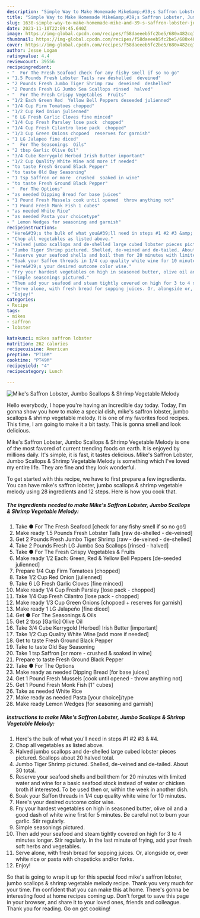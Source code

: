 ```yaml
---
description: "Simple Way to Make Homemade Mike&amp;#39;s Saffron Lobster, Jumbo Scallops &amp;amp; Shrimp Vegetable Melody"
title: "Simple Way to Make Homemade Mike&amp;#39;s Saffron Lobster, Jumbo Scallops &amp;amp; Shrimp Vegetable Melody"
slug: 1630-simple-way-to-make-homemade-mike-and-39-s-saffron-lobster-jumbo-scallops-and-amp-shrimp-vegetable-melody
date: 2021-11-10T22:09:45.640Z
image: https://img-global.cpcdn.com/recipes/f58daeeeb5fc2be5/680x482cq70/mikes-saffron-lobster-jumbo-scallops-shrimp-vegetable-melody-recipe-main-photo.jpg
thumbnail: https://img-global.cpcdn.com/recipes/f58daeeeb5fc2be5/680x482cq70/mikes-saffron-lobster-jumbo-scallops-shrimp-vegetable-melody-recipe-main-photo.jpg
cover: https://img-global.cpcdn.com/recipes/f58daeeeb5fc2be5/680x482cq70/mikes-saffron-lobster-jumbo-scallops-shrimp-vegetable-melody-recipe-main-photo.jpg
author: Jesse Logan
ratingvalue: 4.4
reviewcount: 39556
recipeingredient:
- "  For The Fresh Seafood check for any fishy smell if so no go"
- "1.5 Pounds Fresh Lobster Tails raw deshelled  deveined"
- "2 Pounds Fresh Jumbo Tiger Shrimp raw  deveined  deshelled"
- "2 Pounds Fresh LG Jumbo Sea Scallops rinsed  halved"
- "  For The Fresh Crispy Vegetables  Fruits"
- "1/2 Each Green Red  Yellow Bell Peppers deseeded julienned"
- "1/4 Cup Firm Tomatoes chopped"
- "1/2 Cup Red Onion julienned"
- "6 LG Fresh Garlic Cloves fine minced"
- "1/4 Cup Fresh Parsley lose pack  chopped"
- "1/4 Cup Fresh Cilantro lose pack  chopped"
- "1/3 Cup Green Onions chopoed  reserves for garnish"
- "1 LG Jalapeo fine diced"
- "  For The Seasonings  Oils"
- "2 tbsp Garlic Olive Oil"
- "3/4 Cube Kerrygold Herbed Irish Butter important"
- "1/2 Cup Quality White Wine add more if needed"
- "to taste Fresh Ground Black Pepper"
- "to taste Old Bay Seasoning"
- "1 tsp Saffron or more  crushed  soaked in wine"
- "to taste Fresh Ground Black Pepper"
- "  For The Options"
- "as needed Dipping Bread for base juices"
- "1 Pound Fresh Mussels cook until opened  throw anything not"
- "1 Pound Fresh Monk Fish 1 cubes"
- "as needed White Rice"
- "as needed Pasta your choicetype"
- " Lemon Wedges for seasoning and garnish"
recipeinstructions:
- "Here&#39;s the bulk of what you&#39;ll need in steps #1 #2 #3 &amp; #4."
- "Chop all vegetables as listed above."
- "Halved jumbo scallops and de-shelled large cubed lobster pieces pictured. Scallops about 20 halved total."
- "Jumbo Tiger Shrimp pictured. Shelled, de-veined and de-tailed. About 30 total."
- "Reserve your seafood shells and boil them for 20 minutes with limited water and wine for a basic seafood stock instead of water or chicken broth if interested. To be used then or, within the week in another dish."
- "Soak your Saffon threads in 1/4 cup quality white wine for 10 minutes."
- "Here&#39;s your desired outcome color wise."
- "Fry your hardest vegetables on high in seasoned butter, olive oil and a good dash of white wine first for 5 minutes. Be careful not to burn your garlic. Stir regularly."
- "Simple seasonings pictured."
- "Then add your seafood and steam tightly covered on high for 3 to 4 minutes longer. Stir regularly. In the last minute of frying, add your fresh soft herbs and vegetables."
- "Serve alone, with fresh bread for sopping juices. Or, alongside or, over white rice or pasta with chopsticks and/or forks."
- "Enjoy!"
categories:
- Recipe
tags:
- mikes
- saffron
- lobster

katakunci: mikes saffron lobster 
nutrition: 262 calories
recipecuisine: American
preptime: "PT10M"
cooktime: "PT49M"
recipeyield: "4"
recipecategory: Lunch

---
```



![Mike&#39;s Saffron Lobster, Jumbo Scallops &amp; Shrimp Vegetable Melody](https://img-global.cpcdn.com/recipes/f58daeeeb5fc2be5/680x482cq70/mikes-saffron-lobster-jumbo-scallops-shrimp-vegetable-melody-recipe-main-photo.jpg)

Hello everybody, I hope you're having an incredible day today. Today, I'm gonna show you how to make a special dish, mike&#39;s saffron lobster, jumbo scallops &amp; shrimp vegetable melody. It is one of my favorites food recipes. This time, I am going to make it a bit tasty. This is gonna smell and look delicious.

Mike&#39;s Saffron Lobster, Jumbo Scallops &amp; Shrimp Vegetable Melody is one of the most favored of current trending foods on earth. It is enjoyed by millions daily. It's simple, it is fast, it tastes delicious. Mike&#39;s Saffron Lobster, Jumbo Scallops &amp; Shrimp Vegetable Melody is something which I've loved my entire life. They are fine and they look wonderful.




To get started with this recipe, we have to first prepare a few ingredients. You can have mike&#39;s saffron lobster, jumbo scallops &amp; shrimp vegetable melody using 28 ingredients and 12 steps. Here is how you cook that.

<!--inarticleads1-->

##### The ingredients needed to make Mike&#39;s Saffron Lobster, Jumbo Scallops &amp; Shrimp Vegetable Melody:

1. Take  ● For The Fresh Seafood [check for any fishy smell if so no go!]
1. Make ready 1.5 Pounds Fresh Lobster Tails [raw de-shelled - de-veined]
1. Get 2 Pounds Fresh Jumbo Tiger Shrimp [raw - de-veined - de-shelled]
1. Take 2 Pounds Fresh LG Jumbo Sea Scallops [rinsed - halved]
1. Take  ● For The Fresh Crispy Vegetables &amp; Fruits
1. Make ready 1/2 Each: Green, Red &amp; Yellow Bell Peppers [de-seeded julienned]
1. Prepare 1/4 Cup Firm Tomatoes [chopped]
1. Take 1/2 Cup Red Onion [julienned]
1. Take 6 LG Fresh Garlic Cloves [fine minced]
1. Make ready 1/4 Cup Fresh Parsley [lose pack - chopped]
1. Take 1/4 Cup Fresh Cilantro [lose pack - chopped]
1. Make ready 1/3 Cup Green Onions [chopoed + reserves for garnish]
1. Make ready 1 LG Jalapeño [fine diced]
1. Get  ● For The Seasonings &amp; Oils
1. Get 2 tbsp [Garlic] Olive Oil
1. Take 3/4 Cube Kerrygold [Herbed] Irish Butter [important]
1. Take 1/2 Cup Quality White Wine [add more if needed]
1. Get to taste Fresh Ground Black Pepper
1. Take to taste Old Bay Seasoning
1. Take 1 tsp Saffron [or more - crushed &amp; soaked in wine]
1. Prepare to taste Fresh Ground Black Pepper
1. Take  ● For The Options
1. Make ready as needed Dipping Bread [for base juices]
1. Get 1 Pound Fresh Mussels [cook until opened - throw anything not]
1. Get 1 Pound Fresh Monk Fish [1&#34; cubes]
1. Take as needed White Rice
1. Make ready as needed Pasta [your choice]/type
1. Make ready  Lemon Wedges [for seasoning and garnish]




<!--inarticleads2-->

##### Instructions to make Mike&#39;s Saffron Lobster, Jumbo Scallops &amp; Shrimp Vegetable Melody:

1. Here&#39;s the bulk of what you&#39;ll need in steps #1 #2 #3 &amp; #4.
1. Chop all vegetables as listed above.
1. Halved jumbo scallops and de-shelled large cubed lobster pieces pictured. Scallops about 20 halved total.
1. Jumbo Tiger Shrimp pictured. Shelled, de-veined and de-tailed. About 30 total.
1. Reserve your seafood shells and boil them for 20 minutes with limited water and wine for a basic seafood stock instead of water or chicken broth if interested. To be used then or, within the week in another dish.
1. Soak your Saffon threads in 1/4 cup quality white wine for 10 minutes.
1. Here&#39;s your desired outcome color wise.
1. Fry your hardest vegetables on high in seasoned butter, olive oil and a good dash of white wine first for 5 minutes. Be careful not to burn your garlic. Stir regularly.
1. Simple seasonings pictured.
1. Then add your seafood and steam tightly covered on high for 3 to 4 minutes longer. Stir regularly. In the last minute of frying, add your fresh soft herbs and vegetables.
1. Serve alone, with fresh bread for sopping juices. Or, alongside or, over white rice or pasta with chopsticks and/or forks.
1. Enjoy!




So that is going to wrap it up for this special food mike&#39;s saffron lobster, jumbo scallops &amp; shrimp vegetable melody recipe. Thank you very much for your time. I'm confident that you can make this at home. There's gonna be interesting food at home recipes coming up. Don't forget to save this page in your browser, and share it to your loved ones, friends and colleague. Thank you for reading. Go on get cooking!
